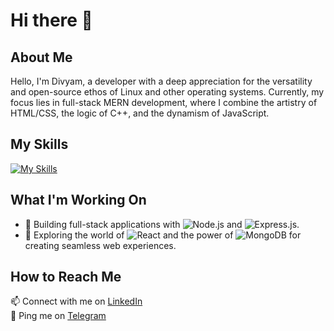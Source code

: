 # Hi there 👋

<!--
**Mayvid0/Mayvid0** is a ✨ _special_ ✨ repository because its `README.md` (this file) appears on your GitHub profile.
-->

## About Me

Hello, I'm Divyam, a developer with a deep appreciation for the versatility and open-source ethos of Linux and other operating systems. Currently, my focus lies in full-stack MERN development, where I combine the artistry of HTML/CSS, the logic of C++, and the dynamism of JavaScript.

## My Skills

[![My Skills](https://skillicons.dev/icons?i=html,css,javascript,bootstrap,c,cpp,sass,linux,nodejs,express&theme=dark)](https://skillicons.dev)

## What I'm Working On

- 🚀 Building full-stack applications with ![Node.js](https://skillicons.dev/icons?i=nodejs&theme=dark) and ![Express.js](https://skillicons.dev/icons?i=express&theme=dark).
- 📘 Exploring the world of ![React](https://skillicons.dev/icons?i=react&theme=dark) and the power of ![MongoDB](https://skillicons.dev/icons?i=mongodb&theme=dark) for creating seamless web experiences.

## How to Reach Me

📫 Connect with me on [LinkedIn](https://www.linkedin.com/in/divyam-link)  
💬 Ping me on [Telegram](https://t.me/dhdeuiywn)
